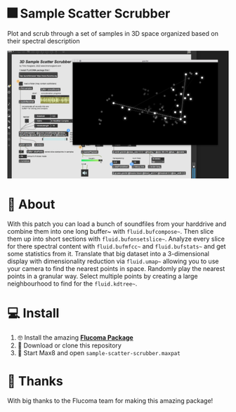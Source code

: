 # 🎆 Sample Scatter Scrubber

Plot and scrub through a set of samples in 3D space organized based on their spectral description

![](media/screenshot.png)

# 📖 About 

With this patch you can load a bunch of soundfiles from your harddrive and combine them into one long buffer~ with `fluid.bufcompose~`. Then slice them up into short sections with `fluid.bufonsetslice~`. Analyze every slice for there spectral content with `fluid.bufmfcc~` and `fluid.bufstats~` and get some statistics from it. Translate that big dataset into a 3-dimensional display with dimensionality reduction via `fluid.umap~` allowing you to use your camera to find the nearest points in space. Randomly play the nearest points in a granular way. Select multiple points by creating a large neighbourhood to find for the `fluid.kdtree~`. 

# 💻 Install 

1. 🤓 Install the amazing [**Flucoma Package**](https://www.flucoma.org/download/)
2. 👾 Download or clone this repository
3. 🚀 Start Max8 and open `sample-scatter-scrubber.maxpat`

# 🙏 Thanks

With big thanks to the Flucoma team for making this amazing package!